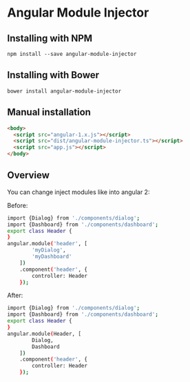 # Angular Module Injector


## Installing with NPM

```
npm install --save angular-module-injector
```

## Installing with Bower

```
bower install angular-module-injector
```

## Manual installation
```html
<body>
  <script src="angular-1.x.js"></script>
  <script src="dist/angular-module-injector.ts"></script>
  <script src="app.js"></script>
</body>
```

## Overview
You can change inject modules like into angular 2:

Before:

```bash
import {Dialog} from './components/dialog';
import {Dashboard} from './components/dashboard';
export class Header {
}
angular.module('header', [
        'myDialog',
        'myDashboard'
    ])
    .component('header', {
        controller: Header
    });
```

After:

```bash
import {Dialog} from './components/dialog';
import {Dashboard} from './components/dashboard';
export class Header {
}
angular.module(Header, [
        Dialog,
        Dashboard
    ])
    .component('header', {
        controller: Header
    });
```

